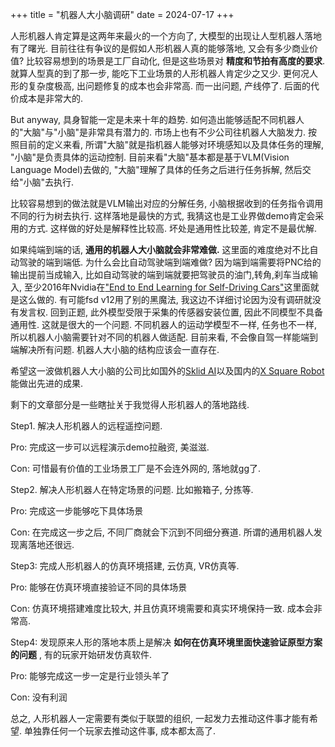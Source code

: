 +++
title = "机器人大小脑调研"
date = 2024-07-17
+++

人形机器人肯定算是这两年来最火的一个方向了, 大模型的出现让人型机器人落地有了曙光. 
目前往往有争议的是假如人形机器人真的能够落地, 又会有多少商业价值? 比较容易想到的场景是工厂自动化, 
但是这些场景对 __精度和节拍有高度的要求__. 就算人型真的到了那一步, 能吃下工业场景的人形机器人肯定少之又少. 
更何况人形的复杂度极高, 出问题修复的成本也会非常高. 而一出问题, 产线停了. 后面的代价成本是非常大的.

But anyway, 具身智能一定是未来十年的趋势. 如何造出能够适配不同机器人的"大脑"与"小脑"是非常具有潜力的. 
市场上也有不少公司往机器人大脑发力. 按照目前的定义来看, 所谓"大脑"就是指机器人能够对环境感知以及具体任务的理解, "小脑"是负责具体的运动控制. 目前来看"大脑"基本都是基于VLM(Vision Language Model)去做的, "大脑"理解了具体的任务之后进行任务拆解, 然后交给"小脑"去执行. 

比较容易想到的做法就是VLM输出对应的分解任务, 小脑根据收到的任务指令调用不同的行为树去执行. 这样落地是最快的方式, 我猜这也是工业界做demo肯定会采用的方式. 
这样做的好处是解释性比较高. 坏处是通用性比较差, 肯定不是最优解.

如果纯端到端的话, __通用的机器人大小脑就会非常难做.__ 这里面的难度绝对不比自动驾驶的端到端低. 为什么会比自动驾驶端到端难做? 因为端到端需要将PNC给的输出提前当成输入, 比如自动驾驶的端到端就要把驾驶员的油门,转角,刹车当成输入, 至少2016年Nvidia在["End to End Learning for Self-Driving Cars"](https://arxiv.org/pdf/1604.07316)这里面就是这么做的. 有可能fsd v12用了别的黑魔法, 我这边不详细讨论因为没有调研就没有发言权. 回到正题, 此外模型受限于采集的传感器安装位置, 因此不同模型不具备通用性. 这就是很大的一个问题. 不同机器人的运动学模型不一样, 任务也不一样, 所以机器人小脑需要针对不同的机器人做适配. 目前来看, 不会像自驾一样能端到端解决所有问题. 机器人大小脑的结构应该会一直存在. 

希望这一波做机器人大小脑的公司比如国外的[Sklid AI](https://www.skild.ai/)以及国内的[X Square Robot](http://www.x2robot.com/)能做出先进的成果. 

剩下的文章部分是一些瞎扯关于我觉得人形机器人的落地路线.

Step1. 解决人形机器人的远程遥控问题. 

Pro: 完成这一步可以远程演示demo拉融资, 美滋滋. 

Con: 可惜最有价值的工业场景工厂是不会连外网的, 落地就gg了.

Step2. 解决人形机器人在特定场景的问题. 比如搬箱子, 分拣等.

Pro: 完成这一步能够吃下具体场景

Con: 在完成这一步之后, 不同厂商就会下沉到不同细分赛道. 所谓的通用机器人发现离落地还很远.

Step3: 完成人形机器人的仿真环境搭建, 云仿真, VR仿真等. 

Pro: 能够在仿真环境直接验证不同的具体场景

Con: 仿真环境搭建难度比较大, 并且仿真环境需要和真实环境保持一致. 成本会非常高.


Step4: 发现原来人形的落地本质上是解决 __如何在仿真环境里面快速验证原型方案的问题__ , 有的玩家开始研发仿真软件.

Pro: 能够完成这一步一定是行业领头羊了

Con: 没有利润


总之, 人形机器人一定需要有类似于联盟的组织, 一起发力去推动这件事才能有希望. 单独靠任何一个玩家去推动这件事, 成本都太高了.
